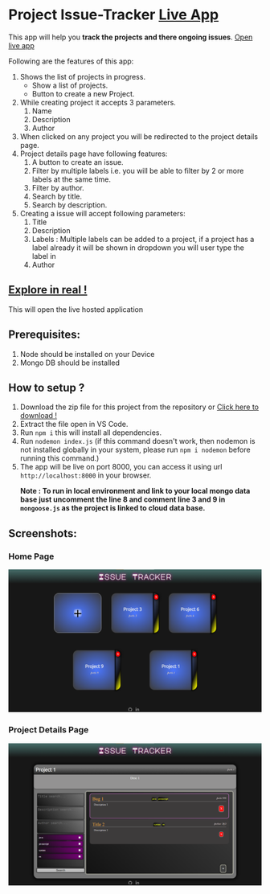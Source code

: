 # Project Issue-Tracker <a href="https://issue-tracker-5bns.onrender.com" target="_blank"> Live App</a>

<p>This app will help you <strong>track the projects and there ongoing issues</strong>. <a href="https://issue-tracker-5bns.onrender.com" target="_blank"> Open live app </a><p>
<p>Following are the features of this app:</p>

<ol>
<li>Shows the list of projects in progress.
  <ul>
    <li>Show a list of projects.</li>
    <li>Button to create a new Project.</li>  
  </ul>
 </li>
<li>While creating project it accepts 3 parameters.
  <ol>
    <li>Name</li>
    <li>Description</li>  
    <li>Author</li>  
  </ol>
 </li>
<li>When clicked on any project you will be redirected to the project details page.</li>
<li>Project details page have following features:
  <ol>
    <li>A button to create an issue.</li>
    <li>Filter by multiple labels i.e. you will be able to filter by 2 or more labels at the same time.</li>
    <li>Filter by author.</li>
    <li>Search by title.</li>
    <li>Search by description.</li>
  </ol>
</li>
<li>Creating a issue will accept following parameters:
  <ol>
  <li>Title</li>
  <li>Description</li>
  <li>Labels : Multiple labels can be added to a project, if a project has a label already it will be shown in dropdown you will user type the label in</li>
  <li>Author</li>
  </ol>
</li>
</ol>

<h2><a href="https://issue-tracker-5bns.onrender.com" target="_blank">Explore in real !</a></h2> This will open the live hosted application

<h2>Prerequisites:</h2>
  <ol>
    <li>Node should be installed on your Device</li>
    <li>Mongo DB should be installed</li>
  </ol>
 
<h2>How to setup ?</h2>
  <ol>
    <li>Download the zip file for this project from the repository or <a href="https://github.com/9Yogesh9/Issue-Tracker/archive/refs/heads/main.zip">Click here to download !</a></li>
    <li>Extract the file open in VS Code.</li>
    <li>Run <code>npm i</code> this will install all dependencies.</li>
    <li>Run <code>nodemon index.js</code> (if this command doesn't work, then nodemon is not installed globally in your system, please run <code>npm i nodemon</code> before running this command.)</li>
    <li>The app will be live on port 8000, you can access it using url <code>http://localhost:8000</code> in your browser.</li>
    <p><strong>Note : To run in local environment and link to your local mongo data base just uncomment the line 8 and comment line 3 and 9 in <code>mongoose.js</code> as the project is linked to cloud data base.</strong></p>
  </ol>
  
<h2>Screenshots:</h2>
<h3>Home Page</h3>
<img src="https://github.com/9Yogesh9/Issue-Tracker/blob/main/assets/screenshots/home.png?raw=true">

<h3>Project Details Page</h3>
<img src="https://github.com/9Yogesh9/Issue-Tracker/blob/main/assets/screenshots/details.png?raw=true">

